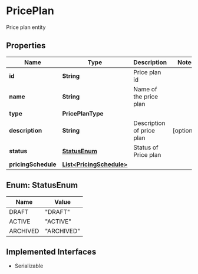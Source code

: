 

# PricePlan

Price plan entity

## Properties

| Name | Type | Description | Notes |
|------------ | ------------- | ------------- | -------------|
|**id** | **String** | Price plan id |  |
|**name** | **String** | Name of the price plan |  |
|**type** | **PricePlanType** |  |  |
|**description** | **String** | Description of price plan |  [optional] |
|**status** | [**StatusEnum**](#StatusEnum) | Status of Price plan |  |
|**pricingSchedule** | [**List&lt;PricingSchedule&gt;**](PricingSchedule.md) |  |  |



## Enum: StatusEnum

| Name | Value |
|---- | -----|
| DRAFT | &quot;DRAFT&quot; |
| ACTIVE | &quot;ACTIVE&quot; |
| ARCHIVED | &quot;ARCHIVED&quot; |


## Implemented Interfaces

* Serializable


